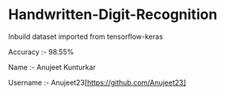 # Handwritten-Digit-Recognition

Inbuild dataset imported from tensorflow-keras

Accuracy :- 98.55%

Name :- Anujeet Kunturkar

Username :- Anujeet23[https://github.com/Anujeet23]
